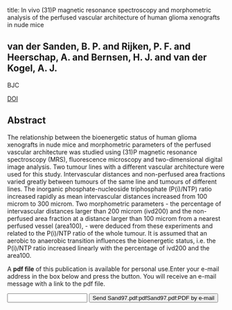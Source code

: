 title: In vivo (31)P magnetic resonance spectroscopy and morphometric analysis of the perfused vascular architecture of human glioma xenografts in nude mice

## van der Sanden, B. P. and Rijken, P. F. and Heerschap, A. and Bernsen, H. J. and van der Kogel, A. J.
BJC

<a href="https://doi.org/10.1038/bjc.1997.246">DOI</a>

## Abstract
The relationship between the bioenergetic status of human glioma xenografts in nude mice and morphometric parameters of the perfused vascular architecture was studied using (31)P magnetic resonance spectroscopy (MRS), fluorescence microscopy and two-dimensional digital image analysis. Two tumour lines with a different vascular architecture were used for this study. Intervascular distances and non-perfused area fractions varied greatly between tumours of the same line and tumours of different lines. The inorganic phosphate-nucleoside triphosphate (P(i)/NTP) ratio increased rapidly as mean intervascular distances increased from 100 microm to 300 microm. Two morphometric parameters - the percentage of intervascular distances larger than 200 microm (ivd200) and the non-perfused area fraction at a distance larger than 100 microm from a nearest perfused vessel (area100), - were deduced from these experiments and related to the P(i)/NTP ratio of the whole tumour. It is assumed that an aerobic to anaerobic transition influences the bioenergetic status, i.e. the P(i)/NTP ratio increased linearly with the percentage of ivd200 and the area100.

A <b>pdf file</b> of this publication is available for personal use.Enter your e-mail address in the box below and press the button. You will receive an e-mail message with a link to the pdf file.
<form action="sender.php">  <input type="text" name="email">  <input type="submit" value="Send Sand97.pdf:pdfSand97.pdf:PDF by e-mail"></form>